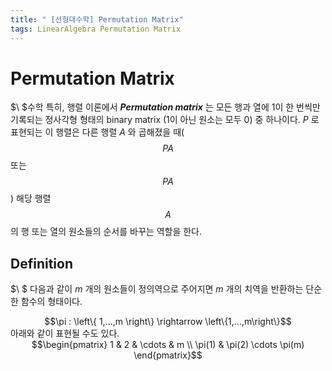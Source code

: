 ```yaml
---
title: " [선형대수학] Permutation Matrix"
tags: LinearAlgebra Permutation Matrix
---
```


# Permutation Matrix
$\ $수학 특히, 행렬 이론에서 ***Permutation matrix*** 는 모든 행과 열에 1이 한 번씩만 기록되는 정사각형 형태의 binary matrix (1이 아닌 원소는 모두 0) 중 하나이다. $P$ 로 표현되는 이 행렬은 다른 행렬 $A$ 와 곱해졌을 때($$PA$$ 또는 $$PA$$ ) 해당 행렬 $$A$$ 의 행 또는 열의 원소들의 순서를 바꾸는 역할을 한다.
## Definition
$\ $ 다음과 같이 $m$ 개의 원소들이 정의역으로 주어지면 $m$ 개의 치역을 반환하는 단순한 함수의 형태이다.
<center>$$\pi : \left\{ 1,...,m \right\} \rightarrow \left\{1,...,m\right\}$$</center>
아래와 같이 표현될 수도 있다.
<center>$$\begin{pmatrix} 1 & 2 & \cdots & m \\ \pi(1) & \pi(2) \cdots \pi(m) \end{pmatrix}$$</center>
